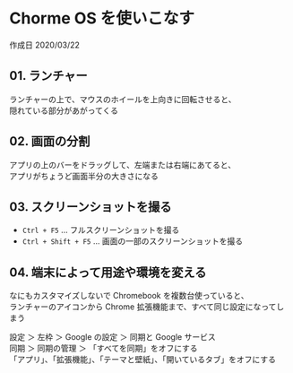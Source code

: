 # Chorme OS を使いこなす

作成日 2020/03/22

## 01. ランチャー

ランチャーの上で、マウスのホイールを上向きに回転させると、\
隠れている部分があがってくる

## 02. 画面の分割

アプリの上のバーをドラッグして、左端または右端にあてると、\
アプリがちょうど画面半分の大きさになる

## 03. スクリーンショットを撮る

- `Ctrl + F5` ... フルスクリーンショットを撮る
- `Ctrl + Shift + F5` ... 画面の一部のスクリーンショットを撮る

## 04. 端末によって用途や環境を変える

なにもカスタマイズしないで Chromebook を複数台使っていると、\
ランチャーのアイコンから Chrome 拡張機能まで、すべて同じ設定になってしまう

設定 ＞ 左枠 ＞ Google の設定 ＞ 同期と Google サービス\
同期 ＞ 同期の管理 ＞ 「すべてを同期」をオフにする\
「アプリ」、「拡張機能」、「テーマと壁紙」、「開いているタブ」をオフにする
